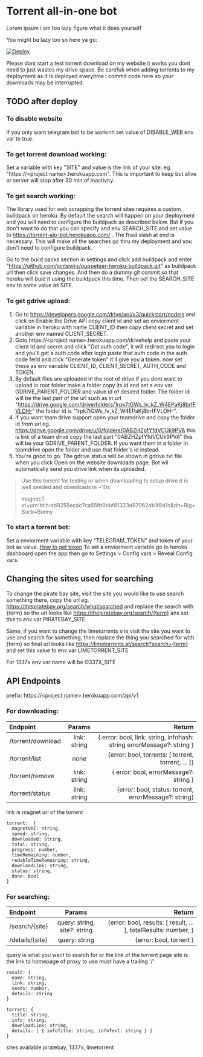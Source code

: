 # Torrent all-in-one bot

Lorem ipsum i am too lazy figure what it does yourself

You might be lazy too so here ya go:

[![Deploy](https://www.herokucdn.com/deploy/button.svg)](https://heroku.com/deploy?template=https://github.com/mvplID/AIO-Bot)

Please dont start a test torrent download on my website it works you dont need to just wastes my drive space. Be carefuk when adding torrents to my deployment as it is deployed everytime i commit code here so your downloads may be interrupted.

## TODO after deploy

### To disable website

If you only want telegram bot to be workinh set value of DISABLE_WEB env var to true.

### To get torrent download working:

Set a variable with key "SITE" and value is the link of your site. eg. "https://\<project name>.herokuapp.com". This is important to keep bot alive or server will stop after 30 min of inactivity.

### To get search working:

The library used for web scrapping the torrent sites requires a custom buildpack on heroku. By default the search will happen on your deployment and you will need to configure the buildpack as described below. But if you don't want to do that you can specify and env SEARCH_SITE and set value to https://torrent-aio-bot.herokuapp.com/ . The frwd slash at end is necessary. This will make all the searches go thru my deployment and you don't need to configure buildpack.

Go to the build packs section in settings and click add buildpack and enter "https://github.com/jontewks/puppeteer-heroku-buildpack.git" as buildpack url then click save changes. And then do a dummy git commit so that heroku will buid it using the buildpack this time. Then set the SEARCH_SITE env to same value as SITE.

### To get gdrive upload:

1. Go to https://developers.google.com/drive/api/v3/quickstart/nodejs and click on Enable the Drive API
   copy client id and set an enviorment variable in heroku with name CLIENT_ID then copy client secret and set another env named CLIENT_SECRET.
2. Goto https://\<project name>.herokuapp.com/drivehelp and paste your client id and secret and click "Get auth code", it will redirect you to login and you'll get a auth code after login paste that auth code in the auth code feild and click "Generate token" it'll give you a token. now set these as env variable CLIENT_ID, CLIENT_SECRET, AUTH_CODE and TOKEN.
3. By default files are uploaded in the root of drive if you dont want to upload in root folder make a folder copy its id and set a env var GDRIVE_PARENT_FOLDER and value id of desired folder. The folder id will be the last part of the url such as in url "https://drive.google.com/drive/folders/1rpk7tGWs_lv_kZ_W4EPaKj8brfFVLOH-" the folder id is "1rpk7tGWs_lv_kZ_W4EPaKj8brfFVLOH-".
4. If you want team drive support open your teamdrive and copy the folder id from url eg. https://drive.google.com/drive/u/0/folders/0ABZHZpfYfdVCUk9PVA this is link of a team drive copy the last part "0ABZHZpfYfdVCUk9PVA" this will be your GDRIVE_PARENT_FOLDER. If you want them in a folder in teamdrive open the folder and use that folder's id instead.
5. You're good to go. The gdrive status will be shown in gdrive.txt file when you click Open on the website downloads page. Bot wil automatically send you drive link when its uploaded.

> Use this torrent for testing or when downloading to setup drive it is well seeded and downloads in ~10s
>
> magnet:?xt=urn:btih:dd8255ecdc7ca55fb0bbf81323d87062db1f6d1c&dn=Big+Buck+Bunny

### To start a torrent bot:

Set a enviorment variable with key "TELEGRAM_TOKEN" and token of your bot as value. [How to get token](https://core.telegram.org/bots/#creating-a-new-bot)
To set a enviorment variable go to heroku dashboard open the app then go to Settings > Config vars > Reveal Config vars.

## Changing the sites used for searching

To change the pirate bay site, visit the site you would like to use search something there, copy the url eg. https://thepiratebay.org/search/whatisearched and replace the search with {term} so the url looks like https://thepiratebay.org/search/{term} ans set this to env var PIRATEBAY_SITE

Same, if you want to change the limetorrents site visit the site you want to use and search for something, then replace the thing you searched for with {term} so final url looks like https://limetorrents.at/search?search={term} and set this value to env var LIMETORRENT_SITE

For 1337x env var name will be O337X_SITE

## API Endpoints

prefix: https://\<project name>.herokuapp.com/api/v1

### For downloading:

| Endpoint          |    Params    |                                                                Return |
| :---------------- | :----------: | --------------------------------------------------------------------: |
| /torrent/download | link: string | { error: bool, link: string, infohash: string errorMessage?: string } |
| /torrent/list     |     none     |                    {error: bool, torrents: [ torrent, torrent, ... ]} |
| /torrent/remove   | link: string |                                { error: bool, errorMessage?: string } |
| /torrent/status   | link: string |                 {error: bool, status: torrent, errorMessage?: string} |

link is magnet uri of the torrent

```
torrent:  {
  magnetURI: string,
  speed: string,
  downloaded: string,
  total: string,
  progress: number,
  timeRemaining: number,
  redableTimeRemaining: string,
  downloadLink: string,
  status: string,
  done: bool
}
```

### For searching:

| Endpoint        |            Params            |                                                          Return |
| :-------------- | :--------------------------: | --------------------------------------------------------------: |
| /search/{site}  | query: string, site?: string | {error: bool, results: [ result, ... ], totalResults: number, } |
| /details/{site} |        query: string         |                                         {error: bool, torrent } |

query is what you want to search for or the link of the torrent page
site is the link to homepage of proxy to use must have a trailing '/'

```
result: {
  name: string,
  link: string,
  seeds: number,
  details: string
}

torrent: {
  title: string,
  info: string,
  downloadLink: string,
  details: [ { infoTitle: string, infoText: string } ]
}
```

sites available piratebay, 1337x, limetorrent
